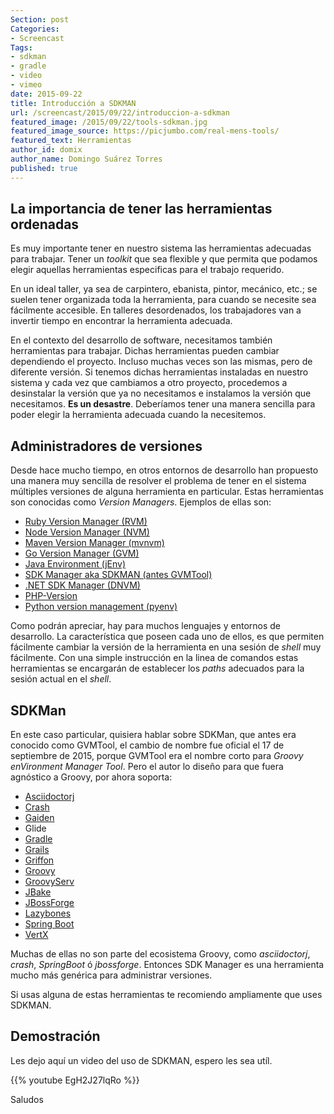 ```yaml
---
Section: post
Categories: 
- Screencast
Tags:
- sdkman
- gradle
- video
- vimeo
date: 2015-09-22
title: Introducción a SDKMAN
url: /screencast/2015/09/22/introduccion-a-sdkman
featured_image: /2015/09/22/tools-sdkman.jpg
featured_image_source: https://picjumbo.com/real-mens-tools/
featured_text: Herramientas
author_id: domix
author_name: Domingo Suárez Torres
published: true
---
```


## La importancia de tener las herramientas ordenadas

Es muy importante tener en nuestro sistema las herramientas adecuadas para trabajar. Tener un _toolkit_ que sea flexible y que permita que podamos elegir aquellas herramientas especificas para el trabajo requerido.

En un ideal taller, ya sea de carpintero, ebanista, pintor, mecánico, etc.; se suelen tener organizada toda la herramienta, para cuando se necesite sea fácilmente accesible. En talleres desordenados, los trabajadores van a invertir tiempo en encontrar la herramienta adecuada.

En el contexto del desarrollo de software, necesitamos también herramientas para trabajar. Dichas herramientas pueden cambiar dependiendo el proyecto. Incluso muchas veces son las mismas, pero de diferente versión. Si tenemos dichas herramientas instaladas en nuestro sistema y cada vez que cambiamos a otro proyecto, procedemos a desinstalar la versión que ya no necesitamos e instalamos la versión que necesitamos. __Es un desastre__. Deberíamos tener una manera sencilla para poder elegir la herramienta adecuada cuando la necesitemos.

## Administradores de versiones

Desde hace mucho tiempo, en otros entornos de desarrollo han propuesto una manera muy sencilla de resolver el problema de tener en el sistema múltiples versiones de alguna herramienta en particular. Estas herramientas son conocidas como _Version Managers_. Ejemplos de ellas son:

* [Ruby Version Manager (RVM)][1]
* [Node Version Manager (NVM)][2]
* [Maven Version Manager (mvnvm)][3]
* [Go Version Manager (GVM)][4]
* [Java Environment (jEnv)][5]
* [SDK Manager aka SDKMAN (antes GVMTool)][6]
* [.NET SDK Manager (DNVM)][7]
* [PHP-Version][8]
* [Python version management (pyenv)][9]

Como podrán apreciar, hay para muchos lenguajes y entornos de desarrollo. La característica que poseen cada uno de ellos, es que permiten fácilmente cambiar la versión de la herramienta en una sesión de _shell_ muy fácilmente. Con una simple instrucción en la linea de comandos estas herramientas se encargarán de establecer los _paths_ adecuados para la sesión actual en el _shell_.

## SDKMan

En este caso particular, quisiera hablar sobre SDKMan, que antes era conocido como GVMTool, el cambio de nombre fue oficial el 17 de septiembre de 2015, porque GVMTool era el nombre corto para _Groovy enVironment Manager Tool_. Pero el autor lo diseño para que fuera agnóstico a Groovy, por ahora soporta:

* [Asciidoctorj][10]
* [Crash][11]
* [Gaiden][12]
* Glide
* [Gradle][13]
* [Grails][14]
* [Griffon][15]
* [Groovy][16]
* [GroovyServ][17]
* [JBake][18]
* [JBossForge][19]
* [Lazybones][20]
* [Spring Boot][21]
* [VertX][22]

Muchas de ellas no son parte del ecosistema Groovy, como _asciidoctorj_, _crash_, _SpringBoot_ ó _jbossforge_. Entonces SDK Manager es una herramienta mucho más genérica para administrar versiones.

Si usas alguna de estas herramientas te recomiendo ampliamente que uses SDKMAN.

## Demostración

Les dejo aquí un video del uso de SDKMAN, espero les sea utíl.

{{% youtube EgH2J27lqRo %}}

Saludos


[1]: https://rvm.io
[2]: https://github.com/creationix/nvm
[3]: http://mvnvm.org
[4]: https://github.com/moovweb/gvm
[5]: http://www.jenv.be
[6]: http://sdkman.io
[7]: https://github.com/aspnet/dnvm
[8]: https://github.com/wilmoore/php-version
[9]: https://github.com/yyuu/pyenv
[10]: https://github.com/asciidoctor/asciidoctorj
[11]: http://www.crashub.org
[12]: https://github.com/kobo/gaiden
[13]: http://gradle.org
[14]: https://grails.org
[15]: http://griffon-framework.org
[16]: http://www.groovy-lang.org
[17]: http://kobo.github.io/groovyserv/
[18]: http://jbake.org
[19]: http://forge.jboss.org
[20]: https://github.com/pledbrook/lazybones
[21]: http://projects.spring.io/spring-boot
[22]: http://vertx.io